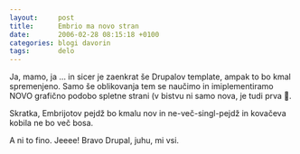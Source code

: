 ```yaml
---
layout:		post
title:		Embrio ma novo stran
date:		2006-02-28 08:15:18 +0100
categories:	blogi davorin
tags: 		delo
---
```


Ja, mamo, ja … in sicer je zaenkrat še Drupalov template, ampak to bo kmal spremenjeno. Samo še oblikovanja tem se naučimo in imiplementiramo NOVO grafično podobo spletne strani (v bistvu ni samo nova, je tudi prva 🙂.

Skratka, Embrijotov pejdž bo kmalu nov in ne-več-singl-pejdž in kovačeva kobila ne bo več bosa.

A ni to fino. Jeeee! Bravo Drupal, juhu, mi vsi.